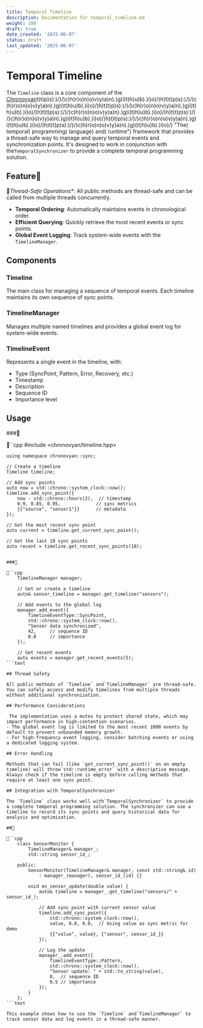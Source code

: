 ```yaml
---
title: Temporal Timeline
description: Documentation for temporal_timeline.md
weight: 100
draft: true
date_created: '2025-06-07'
status: draft
last_updated: '2025-06-07'
---
```


# Temporal Timeline

The `Timeline` class is a core component of the [Chronovyan](https://chronovyan.github.io/h)t)t)p)s):)/)/)c)h)r)o)n)o)v)y)a)n).)g)i)t)h)u)b).)i)o)/)h)t)t)p)s):)/)/)c)h)r)o)n)o)v)y)a)n).)g)i)t)h)u)b).)i)o)/)h)t)t)p)s):)/)/)c)h)r)o)n)o)v)y)a)n).)g)i)t)h)u)b).)i)o)/)h)t)t)p)s):)/)/)c)h)r)o)n)o)v)y)a)n).)g)i)t)h)u)b).)i)o)/)h)t)t)p)s):)/)/)c)h)r)o)n)o)v)y)a)n).)g)i)t)h)u)b).)i)o)/)h)t)t)p)s):)/)/)c)h)r)o)n)o)v)y)a)n).)g)i)t)h)u)b).)i)o)/)h)t)t)p)s):)/)/)c)h)r)o)n)o)v)y)a)n).)g)i)t)h)u)b).)i)o)/) "The) temporal) programming) language) and) runtime") framework that provides a thread-safe way to manage and query temporal events and synchronization points. It's designed to work in conjunction with the`TemporalSynchronizer` to provide a complete temporal programming solution.

## Feature
*Thread-Safe Operations**: All public methods are thread-safe and can be called from multiple threads concurrently.
- **Temporal Ordering**: Automatically maintains events in chronological order.
- **Efficient Querying**: Quickly retrieve the most recent events or sync points.
- **Global Event Logging**: Track system-wide events with the `TimelineManager`.

## Components

### Timeline

The main class for managing a sequence of temporal events. Each timeline maintains its own sequence of sync points.

### TimelineManager

Manages multiple named timelines and provides a global event log for system-wide events.

### TimelineEvent

Represents a single event in the timeline, with:
- Type (SyncPoint, Pattern, Error, Recovery, etc.)
- Timestamp
- Description
- Sequence ID
- Importance level

## Usage

###

``cpp
    #include <chronovyan/timeline.hpp>

    using namespace chronovyan::sync;

    // Create a timeline
    Timeline timeline;

    // Add sync points
    auto now = std::chrono::system_clock::now();
    timeline.add_sync_point({
        now - std::chrono::hours(2),  // timestamp
        0.9, 0.85, 0.95,             // sync metrics
        {{"source", "sensor1"}}      // metadata
    });

    // Get the most recent sync point
    auto current = timeline.get_current_sync_point();

    // Get the last 10 sync points
    auto recent = timeline.get_recent_sync_points(10);
```text

###

``cpp
    TimelineManager manager;

    // Get or create a timeline
    auto& sensor_timeline = manager.get_timeline("sensors");

    // Add events to the global log
    manager.add_event({
        TimelineEventType::SyncPoint,
        std::chrono::system_clock::now(),
        "Sensor data synchronized",
        42,     // sequence ID
        0.8     // importance
    });

    // Get recent events
    auto events = manager.get_recent_events(5);
```text

## Thread Safety

All public methods of `Timeline` and`TimelineManager` are thread-safe. You can safely access and modify timelines from multiple threads without additional synchronization.

## Performance Considerations

 The implementation uses a mutex to protect shared state, which may impact performance in high-contention scenarios.
- The global event log is limited to the most recent 1000 events by default to prevent unbounded memory growth.
- For high-frequency event logging, consider batching events or using a dedicated logging system.

## Error Handling

Methods that can fail (like `get_current_sync_point()` on an empty timeline) will throw`std::runtime_error` with a descriptive message. Always check if the timeline is empty before calling methods that require at least one sync point.

## Integration with TemporalSynchronizer

The `Timeline` class works well with`TemporalSynchronizer` to provide a complete temporal programming solution. The synchronizer can use a timeline to record its sync points and query historical data for analysis and optimization.

##

``cpp
    class SensorMonitor {
        TimelineManager& manager_;
        std::string sensor_id_;

    public:
        SensorMonitor(TimelineManager& manager, const std::string& id)
            : manager_(manager), sensor_id_(id) {}

        void on_sensor_update(double value) {
            auto& timeline = manager_.get_timeline("sensors/" + sensor_id_);

            // Add sync point with current sensor value
            timeline.add_sync_point({
                std::chrono::system_clock::now(),
                value, 0.0, 0.0,  // Using value as sync metric for demo
                {{"value", value}, {"sensor", sensor_id_}}
            });

            // Log the update
            manager_.add_event({
                TimelineEventType::Pattern,
                std::chrono::system_clock::now(),
                "Sensor update: " + std::to_string(value),
                0,  // sequence ID
                0.5 // importance
            });
        }
    };
```text

This example shows how to use the `Timeline` and`TimelineManager` to track sensor data and log events in a thread-safe manner.